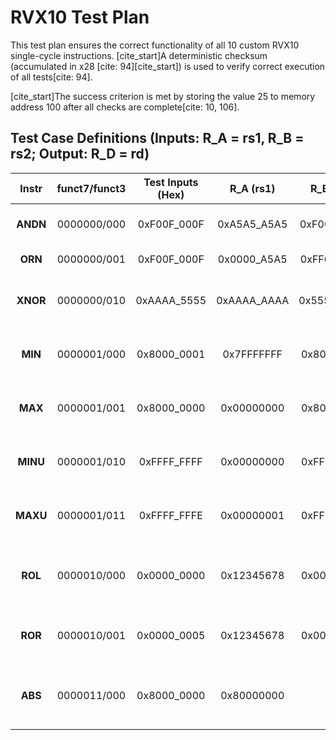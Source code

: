 # RVX10 Test Plan

This test plan ensures the correct functionality of all 10 custom RVX10 single-cycle instructions. [cite_start]A deterministic checksum (accumulated in x28 [cite: 94][cite_start]) is used to verify correct execution of all tests[cite: 94].

[cite_start]The success criterion is met by storing the value 25 to memory address 100 after all checks are complete[cite: 10, 106].

## Test Case Definitions (Inputs: R_A = rs1, R_B = rs2; Output: R_D = rd)

| Instr | funct7/funct3 | Test Inputs (Hex) | R_A (rs1) | R_B (rs2) | Expected R_D (rd) (Hex) | Property Tested |
| :---: | :---: | :---: | :---: | :---: | :---: | :--- |
| **ANDN** | 0000000/000 | 0xF00F_000F | 0xA5A5_A5A5 | 0xF00F_000F | 0x0000_A5A5 | [cite_start]Bitwise ANDN: $rd = rs1\ \&\ \sim rs2$[cite: 25]. |
| **ORN** | 0000000/001 | 0xF00F_000F | 0x0000_A5A5 | 0xFF00_FFFF | 0xFF00_A5A5 | [cite_start]Bitwise ORN: $rd = rs1\ |\ \sim rs2$[cite: 25]. |
| **XNOR** | 0000000/010 | 0xAAAA_5555 | 0xAAAA_AAAA | 0x5555_5555 | 0x0000_0000 | [cite_start]Bitwise XNOR: $rd = \sim(rs1\ \oplus\ rs2)$[cite: 25]. |
| **MIN** | 0000001/000 | 0x8000_0001 | 0x7FFFFFFF | 0x80000001 | 0x8000_0001 | [cite_start]Signed minimum comparison[cite: 25]. |
| **MAX** | 0000001/001 | 0x8000_0000 | 0x00000000 | 0x80000000 | 0x0000_0000 | [cite_start]Signed maximum comparison[cite: 25]. |
| **MINU** | 0000001/010 | 0xFFFF_FFFF | 0x00000000 | 0xFFFF_FFFF | 0x0000_0000 | [cite_start]Unsigned minimum comparison[cite: 25]. |
| **MAXU** | 0000001/011 | 0xFFFF_FFFE | 0x00000001 | 0xFFFF_FFFE | 0xFFFF_FFFE | [cite_start]Unsigned maximum comparison[cite: 25]. |
| **ROL** | 0000010/000 | 0x0000_0000 | 0x12345678 | 0x00000000 | 0x12345678 | [cite_start]Rotate by zero: $\text{ROL}$ with $s=0$ returns $rs1$ unchanged[cite: 29, 103]. |
| **ROR** | 0000010/001 | 0x0000_0005 | 0x12345678 | 0x00000005 | 0x78123456 | [cite_start]Rotate Right by 5 bits: $s=rs2[4:0]=5$[cite: 25]. |
| **ABS** | 0000011/000 | 0x8000_0000 | 0x80000000 | x0 | 0x8000_0000 | [cite_start]ABS overflow: $\text{ABS}(\text{INT\_MIN})=0\text{x80000000}$[cite: 30, 104]. |

